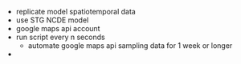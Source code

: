 - replicate model spatiotemporal data
- use STG NCDE model
- google maps api account
- run script every n seconds
	- automate google maps api sampling data for 1 week or longer
- 